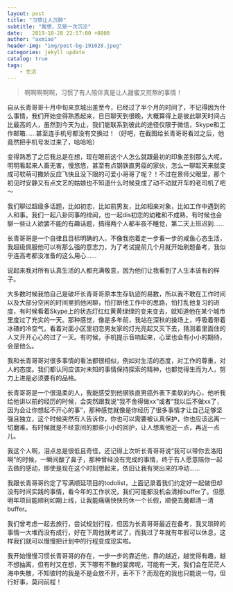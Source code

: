 ```yaml
---
layout: post
title: "习惯让人沉醉"
subtitle: "我想，又是一次沉沦"
date:   2019-10-28 22:57:00 +0800
author: "axmiao"
header-img: "img/post-bg-191028.jpeg"
categories: jekyll update
catalog: true
tags: 
    - 生活
---
```


> 啊啊啊啊啊，习惯了有人陪伴真是让人甜蜜又煎熬的事情！

自从长青哥哥十月中旬来京城出差至今，已经过了半个月的时间了，不记得因为什么事情，我们开始变得熟悉起来，日日聊天到很晚，大概算得上是彼此聊天时间占比最高的人，虽然到今天为止，我们能联系到彼此的途径仅限于微信，Skype和工作邮箱……甚至连手机号都没有交换过！（好吧，在截图给长青哥哥看过之后，他竟然把手机号发过来了，哈哈哈）

变得熟悉了之后我总是在想，现在眼前这个人怎么就跟最初的印象差别那么大呢，明明看起来人畜无害，慢悠悠，甚至有点钢铁直男癌的家伙，怎么一聊起天来就变成可软萌可撒娇反应飞快且没下限的可爱小哥哥了呢？！不过在景师父眼里，那个初见时安静又有点文艺的姑娘也不知道什么时候变成了动不动就开车的老司机了吧～

我们聊过超级多话题，比如初恋，比如前男友，比如相亲对象，比如工作中遇到的人和事。我们一起八卦同事的绯闻，也一起dis初恋的幼稚和不成熟，有时候也会聊一些让人欲罢不能的有趣话题，搞得两个人都半夜不睡觉，第二天上班迟到……

长青哥哥是一个自律且目标明确的人，不像我抱着走一步看一步的咸鱼心态生活，我超级佩服他可以有那么强的意志力，为了考试提前几个月就开始刷题备考，我似乎连高考都没准备的这么用心……

说起来我对所有认真生活的人都充满敬意，因为他们让我看到了人生本该有的样子。

大多数时候我怕自己是破坏长青哥哥原本生存轨迹的易数，所以我不敢在工作时间以及大部分空闲的时间里抓他闲聊，怕打断他工作中的思路，怕打乱他复习的进度，有时候看着Skype上的状态灯红红黄黄绿绿的变来变去，就知道他在某个城市里度过了充实的一天。那种感觉，像是多年前，我站在深秋的操场上，呼吸着带着冰碴的冷空气，看着对面小区里初恋男友家的灯光亮起又灭下去，猜测着里面住的人又开开心心的过了一天。有时候，手机提示音响起来，心里也会有小小的期待，会是他么。

我和长青哥哥对很多事情的看法都很相似，例如对生活的态度，对工作的尊重，对人的态度。我们都认同应该对未知的事情保持探索的精神，也都觉得生而为人，努力上进是必须要有的品格。

长青哥哥是一个很温柔的人，我能感受到他钢铁直男癌外表下柔软的内心，他听我给他讲以前的经历的时候，会突然跟我说“我不舍得做xx”或者“我以后不做xx了，因为会让你想起不开心的事”，那种感觉就像是你经历了很多事情才让自己足够坚强且独立，这个时候突然有人告诉你，你也可以需要被认真保护，你也应该远离一切磨难，有时候就是不经意间的那些小小的回护，让人想离他近一点，再近一点儿。

我这个人啊，泪点总是很低且奇怪，还记得上次听长青哥哥说“我可以带你去洛阳啊”的时候，一瞬间酸了鼻子，那种曾经没有完成的事情，终于有人愿意陪你一起去做的感动，即使是现在这个时刻想起来，依旧让我有哭出来的冲动……

我跟长青哥哥约定了写满顺延项目的todolist，上面记录着我们约定好一起做但却没有时间实践的事情，看今年的工作状况，我们可能都没机会清掉buffer了。但愿明年项目能顺利如期上线，让我能痛痛快快的休一个长假，顺便去魔都清一清buffer。

我们曾考虑一起去旅行，尝试规划行程，但因为长青哥哥最近在备考，我又琐碎的事情一大堆而没有成行，好在下周他就考试了，而我过了年就有年假可以休息，这样我们就可以慢慢把计划中的行程变成现实啦。

我开始慢慢习惯长青哥哥的存在，一步一步的靠近他，靠的越近，越觉得有趣，越不想抽离，但有时又在想，天下哪有不散的宴席呢，可能有一天，我们会在茫茫人海中失散，不知彼时的我是不是会放不开，丢不下？而现在的我也只能说一句，但行好事，莫问前程！
